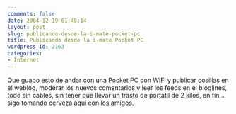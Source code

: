```yaml
---
comments: false
date: 2004-12-19 01:48:14
layout: post
slug: publicando-desde-la-i-mate-pocket-pc
title: Publicando desde la i-mate Pocket PC
wordpress_id: 2163
categories:
- Internet
---
```


Que guapo esto de andar con una Pocket PC con WiFi y publicar cosillas en el weblog, moderar los nuevos comentarios y leer los feeds en el bloglines, todo sin cables, sin tener que llevar un trasto de portatil de 2 kilos, en fin… sigo tomando cerveza aqui con los amigos.




 
